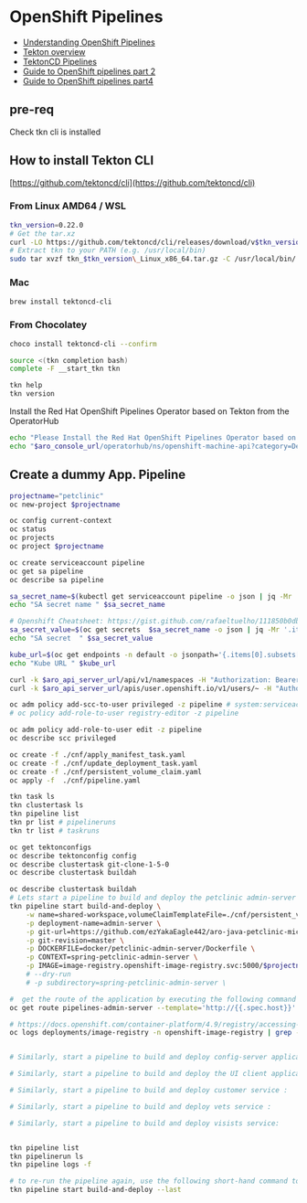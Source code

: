 # OpenShift Pipelines

- [Understanding OpenShift Pipelines](https://docs.openshift.com/container-platform/4.9/cicd/pipelines/understanding-openshift-pipelines.html)
- [Tekton overview](https://tekton.dev/docs/overview)
- [TektonCD Pipelines](https://github.com/tektoncd/pipeline/blob/master/docs/pipelines.md)
- [Guide to OpenShift pipelines part 2](https://www.openshift.com/blog/guide-to-openshift-pipelines-part-2-using-source-2-image-build-in-tekton)
- [Guide to OpenShift pipelines part4](https://www.openshift.com/blog/guide-to-openshift-pipelines-part-4-application-deployment-and-pipeline-orchestration-1)

## pre-req
Check tkn cli is installed

## How to install Tekton CLI
[https://github.com/tektoncd/cli](https://github.com/tektoncd/cli)

### From Linux AMD64 / WSL
```sh
tkn_version=0.22.0
# Get the tar.xz
curl -LO https://github.com/tektoncd/cli/releases/download/v$tkn_version/tkn_$tkn_version\_Linux_x86_64.tar.gz
# Extract tkn to your PATH (e.g. /usr/local/bin)
sudo tar xvzf tkn_$tkn_version\_Linux_x86_64.tar.gz -C /usr/local/bin/ tkn
```
### Mac
```sh
brew install tektoncd-cli
```
### From Chocolatey
```sh
choco install tektoncd-cli --confirm
```

```sh
source <(tkn completion bash)
complete -F __start_tkn tkn

tkn help
tkn version
```

Install the Red Hat OpenShift Pipelines Operator based on Tekton from the OperatorHub
```sh
echo "Please Install the Red Hat OpenShift Pipelines Operator based on Tekton from the OperatorHub, go to :"
echo "$aro_console_url/operatorhub/ns/openshift-machine-api?category=Developer+Tools&keyword=Tekton"
```

## Create a dummy App. Pipeline

```sh
projectname="petclinic"
oc new-project $projectname

oc config current-context
oc status
oc projects
oc project $projectname

oc create serviceaccount pipeline
oc get sa pipeline
oc describe sa pipeline

sa_secret_name=$(kubectl get serviceaccount pipeline -o json | jq -Mr '.secrets[].name')
echo "SA secret name " $sa_secret_name

# Openshift Cheatsheet: https://gist.github.com/rafaeltuelho/111850b0db31106a4d12a186e1fbc53e
sa_secret_value=$(oc get secrets  $sa_secret_name -o json | jq -Mr '.items[1].metadata.annotations["openshift.io/token-secret.value"]' | base64 -d)
echo "SA secret  " $sa_secret_value

kube_url=$(oc get endpoints -n default -o jsonpath='{.items[0].subsets[0].addresses[0].ip}')
echo "Kube URL " $kube_url

curl -k $aro_api_server_url/api/v1/namespaces -H "Authorization: Bearer $sa_secret_value" -H 'Accept: application/json'
curl -k $aro_api_server_url/apis/user.openshift.io/v1/users/~ -H "Authorization: Bearer $sa_secret_value" -H 'Accept: application/json'

oc adm policy add-scc-to-user privileged -z pipeline # system:serviceaccount:$projectname:pipeline
# oc policy add-role-to-user registry-editor -z pipeline

oc adm policy add-role-to-user edit -z pipeline
oc describe scc privileged

oc create -f ./cnf/apply_manifest_task.yaml
oc create -f ./cnf/update_deployment_task.yaml
oc create -f ./cnf/persistent_volume_claim.yaml
oc apply -f  ./cnf/pipeline.yaml

tkn task ls
tkn clustertask ls
tkn pipeline list
tkn pr list # pipelineruns
tkn tr list # taskruns

oc get tektonconfigs
oc describe tektonconfig config
oc describe clustertask git-clone-1-5-0
oc describe clustertask buildah

oc describe clustertask buildah
# Lets start a pipeline to build and deploy the petclinic admin-server backend application using tkn:
tkn pipeline start build-and-deploy \
    -w name=shared-workspace,volumeClaimTemplateFile=./cnf/persistent_volume_claim.yaml \
    -p deployment-name=admin-server \
    -p git-url=https://github.com/ezYakaEagle442/aro-java-petclinic-mic-srv \
    -p git-revision=master \
    -p DOCKERFILE=docker/petclinic-admin-server/Dockerfile \
    -p CONTEXT=spring-petclinic-admin-server \
    -p IMAGE=image-registry.openshift-image-registry.svc:5000/$projectname/admin-server
    # --dry-run
    # -p subdirectory=spring-petclinic-admin-server \

#  get the route of the application by executing the following command and access the application
oc get route pipelines-admin-server --template='http://{{.spec.host}}'

# https://docs.openshift.com/container-platform/4.9/registry/accessing-the-registry.html
oc logs deployments/image-registry -n openshift-image-registry | grep -i "admin-server"


# Similarly, start a pipeline to build and deploy config-server application:

# Similarly, start a pipeline to build and deploy the UI client application:

# Similarly, start a pipeline to build and deploy customer service :

# Similarly, start a pipeline to build and deploy vets service :

# Similarly, start a pipeline to build and deploy visists service:


tkn pipeline list
tkn pipelinerun ls
tkn pipeline logs -f

# to re-run the pipeline again, use the following short-hand command to rerun the last pipelinerun again that uses the same workspaces, params and sa used in the previous pipeline run:
tkn pipeline start build-and-deploy --last


```
